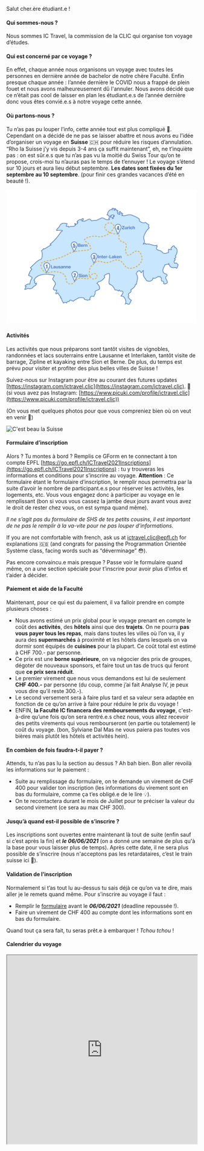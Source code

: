 Salut cher.ère étudiant.e !

#### Qui sommes-nous ?

Nous sommes IC Travel, la commission de la CLIC qui organise ton voyage d’études.

#### Qui est concerné par ce voyage ?

En effet, chaque année nous organisons un voyage avec toutes les personnes en dernière année de bachelor de notre chère Faculté. Enfin presque chaque année : l’année dernière le COVID nous a frappé de plein fouet et nous avons malheureusement dû l'annuler. Nous avons décidé que ce n’était pas cool de laisser en plan les étudiant.e.s de l’année dernière donc vous êtes convié.e.s à notre voyage cette année. 

#### Où partons-nous ?

Tu n’as pas pu louper l’info, cette année tout est plus compliqué 🦠. Cependant on a décidé de ne pas se laisser abattre et nous avons eu l’idée d’organiser un voyage en **Suisse** 🇨🇭 pour réduire les risques d’annulation. “Rho la Suisse j’y vis depuis 3-4 ans ça suffit maintenant”, eh, ne t’inquiète pas : on est sûr.e.s que tu n’as pas vu la moitié du Swiss Tour qu’on te propose, crois-moi tu n’auras pas le temps de t’ennuyer ! Le voyage s’étend sur 10 jours et aura lieu début septembre. **Les dates sont fixées du 1er septembre au 10 septembre**. (pour finir ces grandes vacances d’été en beauté !).

![Carte voyage IC Travel](assets_ic-travel/ictravel_carte.png)

#### Activités

Les activités que nous préparons sont tantôt visites de vignobles, randonnées et lacs souterrains entre Lausanne et Interlaken, tantôt visite de barrage, Zipline et kayaking entre Sion et Berne. De plus, du temps est prévu pour visiter et profiter des plus belles villes de Suisse !

Suivez-nous sur Instagram pour être au courant des futures updates [https://instagram.com/ictravel.clic](https://instagram.com/ictravel.clic). 📸 (si vous avez pas Instagram: [https://www.picuki.com/profile/ictravel.clic](https://www.picuki.com/profile/ictravel.clic))

(On vous met quelques photos pour que vous compreniez bien où on veut en venir 👀)

![C'est beau la Suisse](assets_ic-travel/images_suisse_form.png)

#### Formulaire d’inscription

Alors ? Tu montes à bord ? Remplis ce GForm en te connectant à ton compte EPFL [https://go.epfl.ch/ICTravel2021Inscriptions](https://go.epfl.ch/ICTravel2021Inscriptions) : tu y trouveras les informations et conditions pour s’inscrire au voyage. 
**Attention** : Ce formulaire étant le formulaire d’inscription, le remplir nous permettra par la suite d’avoir le nombre de participant.e.s pour réserver les activités, les logements, etc. Vous vous engagez donc à participer au voyage en le remplissant (bon si vous vous cassez la jambe deux jours avant vous avez le droit de rester chez vous, on est sympa quand même).

_Il ne s’agit pas du formulaire de SHS de tes petits cousins, il est important de ne pas le remplir à la va-vite pour ne pas louper d’informations._

If you are not comfortable with french, ask us at [ictravel.clic@epfl.ch](mailto:ictravel.clic@epfl.ch) for explanations 🇬🇧 (and congrats for passing the Programmation Orientée Système class, facing words such as “déverminage” 😳).

Pas encore convaincu.e mais presque ? Passe voir le formulaire quand même, on a une section spéciale pour t’inscrire pour avoir plus d’infos et t’aider à décider.

#### Paiement et aide de la Faculté

Maintenant, pour ce qui est du paiement, il va falloir prendre en compte plusieurs choses :
* Nous avons estimé un prix global pour le voyage prenant en compte le coût des **activités**, des **hôtels** ainsi que des **trajets**. On ne pourra **pas vous payer tous les repas**, mais dans toutes les villes où l’on va, il y aura des **supermarchés** à proximité et les hôtels dans lesquels on va dormir sont équipés de **cuisines** pour la plupart. Ce coût total est estimé à CHF 700.- par personne.
* Ce prix est une **borne supérieure**, on va négocier des prix de groupes, dégoter de nouveaux sponsors, et faire tout un tas de trucs qui feront que **ce prix sera réduit**.
* Le premier virement que nous vous demandons est lui de seulement **CHF 400.-** par personne (du coup, comme j’ai fait Analyse IV, je peux vous dire qu’il reste 300.-).
* Le second versement sera à faire plus tard et sa valeur sera adaptée en fonction de ce qu’on arrive à faire pour réduire le prix du voyage !
* ENFIN, **la Faculté IC financera des remboursements du voyage**, c'est-à-dire qu’une fois qu’on sera rentré.e.s chez nous, vous allez recevoir des petits virements qui vous rembourseront (en partie ou totalement) le coût du voyage. (bon, Sylviane Dal Mas ne vous paiera pas toutes vos bières mais plutôt les hôtels et activités hein).

#### En combien de fois faudra-t-il payer ?

Attends, tu n’as pas lu la section au dessus ? Ah bah bien. Bon aller revoilà les informations sur le paiement :
* Suite au remplissage du formulaire, on te demande un virement de CHF 400 pour valider ton inscription (les informations du virement sont en bas du formulaire, comme ça t’es obligé.e de le lire 💡).
* On te recontactera durant le mois de Juillet pour te préciser la valeur du second virement (ce sera au max CHF 300).

#### Jusqu’à quand est-il possible de s’inscrire ?

Les inscriptions sont ouvertes entre maintenant là tout de suite (enfin sauf si c’est après la fin) et **_le 06/06/2021_** (on a donné une semaine de plus qu'à la base pour vous laisser plus de temps). Après cette date, il ne sera plus possible de s’inscrire (nous n'acceptons pas les retardataires, c’est le train suisse ici 🚂).

#### Validation de l’inscription

Normalement si t’as tout lu au-dessus tu sais déjà ce qu’on va te dire, mais aller je le remets quand même. Pour s’inscrire au voyage il faut :
* Remplir le [formulaire](https://go.epfl.ch/ICTravel2021Inscriptions) avant le **_06/06/2021_** (deadline repoussée !).
* Faire un virement de CHF 400 au compte dont les informations sont en bas du formulaire.

Quand tout ça sera fait, tu seras prêt.e à embarquer ! _Tchou tchou_ !

#### Calendrier du voyage

<iframe width="100%" height="500" src="https://clic.epfl.ch/nextcloud/apps/calendar/embed/2Grt28MATKCj6QBP"></iframe>
